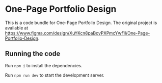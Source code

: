 
  # One-Page Portfolio Design

  This is a code bundle for One-Page Portfolio Design. The original project is available at https://www.figma.com/design/XuYKcn8paBovPXPmcYwf1l/One-Page-Portfolio-Design.

  ## Running the code

  Run `npm i` to install the dependencies.

  Run `npm run dev` to start the development server.
  